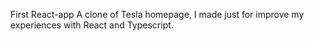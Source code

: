 First React-app
  A clone of Tesla homepage, I made just for improve my experiences with React and Typescript. 
